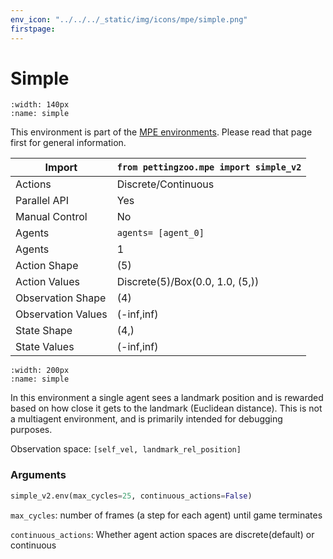 ```yaml
---
env_icon: "../../../_static/img/icons/mpe/simple.png"
firstpage: 
---
```


# Simple

```{figure} mpe_simple.gif 
:width: 140px
:name: simple
```

This environment is part of the <a href='..'>MPE environments</a>. Please read that page first for general information.

| Import             | `from pettingzoo.mpe import simple_v2` |
|--------------------|----------------------------------------|
| Actions            | Discrete/Continuous                    |
| Parallel API       | Yes                                    |
| Manual Control     | No                                     |
| Agents             | `agents= [agent_0]`                    |
| Agents             | 1                                      |
| Action Shape       | (5)                                    |
| Action Values      | Discrete(5)/Box(0.0, 1.0, (5,))        |
| Observation Shape  | (4)                                    |
| Observation Values | (-inf,inf)                             |
| State Shape        | (4,)                                   |
| State Values       | (-inf,inf)                             |

```{figure} ../../_static/img/aec/mpe_simple_aec.svg
:width: 200px
:name: simple
```

In this environment a single agent sees a landmark position and is rewarded based on how close it gets to the landmark (Euclidean distance). This is not a multiagent environment, and is primarily intended for debugging purposes.

Observation space: `[self_vel, landmark_rel_position]`

### Arguments

``` python
simple_v2.env(max_cycles=25, continuous_actions=False)
```



`max_cycles`:  number of frames (a step for each agent) until game terminates

`continuous_actions`: Whether agent action spaces are discrete(default) or continuous

